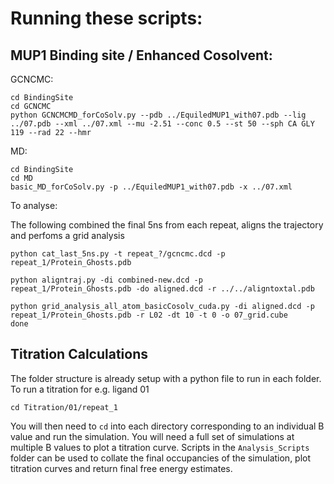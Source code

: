 
# Running these scripts:

## MUP1 Binding site / Enhanced Cosolvent:

GCNCMC:
```
cd BindingSite
cd GCNCMC
python GCNCMCMD_forCoSolv.py --pdb ../EquiledMUP1_with07.pdb --lig ../07.pdb --xml ../07.xml --mu -2.51 --conc 0.5 --st 50 --sph CA GLY 119 --rad 22 --hmr
```

MD:
```
cd BindingSite
cd MD
basic_MD_forCoSolv.py -p ../EquiledMUP1_with07.pdb -x ../07.xml
```
To analyse:

The following combined the final 5ns from each repeat, aligns the trajectory and perfoms a grid analysis

```
python cat_last_5ns.py -t repeat_?/gcncmc.dcd -p  repeat_1/Protein_Ghosts.pdb

python aligntraj.py -di combined-new.dcd -p  repeat_1/Protein_Ghosts.pdb -do aligned.dcd -r ../../aligntoxtal.pdb

python grid_analysis_all_atom_basicCosolv_cuda.py -di aligned.dcd -p repeat_1/Protein_Ghosts.pdb -r L02 -dt 10 -t 0 -o 07_grid.cube
done
```

## Titration Calculations
The folder structure is already setup with a python file to run in each folder. To run a titration for e.g. ligand 01

```
cd Titration/01/repeat_1
```

You will then need to `cd` into each directory corresponding to an individual B value and run the simulation. You will need a full set of simulations at multiple B values to plot a titration curve. Scripts in the `Analysis_Scripts` folder can be used to collate the final occupancies of the simulation, plot titration curves and return final free energy estimates.




